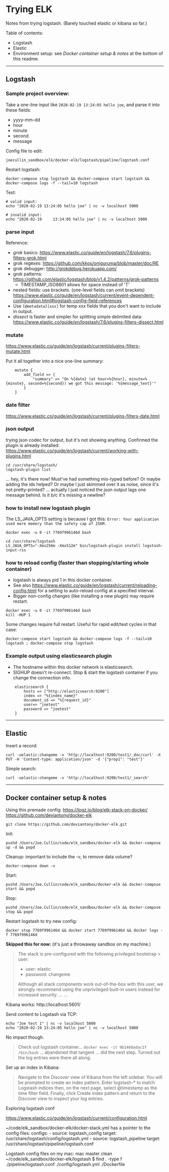 # Trying ELK

Notes from trying logstash.
(Barely touched elastic or kibana so far.)

Table of contents:
* Logstash
* Elastic
* Environment setup: see _Docker container setup & notes_ at the bottom of this readme.


---
## Logstash

### Sample project overview:

Take a one-line input like `2020-02-19 13:24:05 hello joe`, and parse it into these fields:
* yyyy-mm-dd
* hour
* minute
* second
* message

Config file to edit:
```
joecullin_sandbox/elk/docker-elk/logstash/pipeline/logstash.conf
```

Restart logstash:
```
docker-compose stop logstash && docker-compose start logstash && docker-compose logs -f --tail=10 logstash
```

Test:
```
# valid input:
echo "2020-02-19 13:24:05 hello joe" | nc -v localhost 5000

# invalid input:
echo "2020-02-19     13:24:05 hello joe" | nc -v localhost 5000
```




### parse input

Reference:
- *grok* basics: https://www.elastic.co/guide/en/logstash/7.6/plugins-filters-grok.html
- grok regexes: https://github.com/kkos/oniguruma/blob/master/doc/RE
- grok debugger: http://grokdebug.herokuapp.com/
- grok patterns: https://github.com/elastic/logstash/blob/v1.4.2/patterns/grok-patterns
  - TIMESTAMP_ISO8601 allows for space instead of 'T'
- nested fields: use brackets. (one-level fields can omit brackets) https://www.elastic.co/guide/en/logstash/current/event-dependent-configuration.html#logstash-config-field-references
- Use `[@metadata][xxx]` for temp xxx fields that you don't want to include in output.
- *dissect* is faster and simpler for splitting simple delimited data: https://www.elastic.co/guide/en/logstash/7.6/plugins-filters-dissect.html



### mutate

https://www.elastic.co/guide/en/logstash/current/plugins-filters-mutate.html

Put it all together into a nice one-line summary:
```
    mutate {
        add_field => {
            "summary" => "On %{date} (at hour=%{hour}, minute=%{minute}, second=%{second}) we got this message: '%{message_text}'"
        }
    }
```


### date filter

https://www.elastic.co/guide/en/logstash/current/plugins-filters-date.html


### json output
trying json codec for output, but it's not showing anything.
Confirmed the plugin is already installed:
https://www.elastic.co/guide/en/logstash/current/working-with-plugins.html
```
cd /usr/share/logstash/
logstash-plugin list
```
... hey, it's there now! Must've had something mis-typed before? Or maybe adding the ids helped? Or maybe I just skimmed over it as noise, since it's not pretty-printed? ... actually I just noticed the json output lags one message behind. Is it b/c it's missing a newline?

### how to install new logstash plugin

The LS_JAVA_OPTS setting is because I got this: `Error: Your application used more memory than the safety cap of 256M.`

```
docker exec -u 0 -it 7769f996146d bash

cd /usr/share/logstash
LS_JAVA_OPTS="-Xms256m -Xmx512m" bin/logstash-plugin install logstash-input-rss
```

### how to reload config (faster than stopping/starting whole container)
- logstash is always pid 1 in this docker container.
- See also https://www.elastic.co/guide/en/logstash/current/reloading-config.html for a setting to auto-reload config at a specified interval.
- Bigger non-config changes (like installing a new plugin) may require restart.
```
docker exec -u 0 -it 7769f996146d bash
kill -HUP 1
```

Some changes require full restart.
Useful for rapid edit/test cycles in that case:
```
docker-compose start logstash && docker-compose logs -f --tail=10 logstash ; docker-compose stop logstash
```


### Example output using elasticsearch plugin

- The hostname within this docker network is elasticsearch.
- SIGHUP doesn't re-connect. Stop & start the logstash container if you change the connection info.

```
    elasticsearch {
        hosts => ["http://elasticsearch:9200"]
        index => "%{index_name}"
        document_id => "%{request_id}"
        user=> "joetest"
        password => "joetest"
    }
```


---
## Elastic

Insert a record:

```
curl -uelastic:changeme -v 'http://localhost:9200/test1/_doc/curl' -X PUT -H 'Content-type: application/json' -d '{"prop1": "test"}'
```

Simple search:

```
curl -uelastic:changeme -v 'http://localhost:9200/test1/_search'
```

---
## Docker container setup & notes

Using this premade config:
https://logz.io/blog/elk-stack-on-docker/
https://github.com/deviantony/docker-elk

`git clone https://github.com/deviantony/docker-elk.git`

Init:
```
pushd /Users/Joe.Cullin/code/elk_sandbox/docker-elk && docker-compose up -d && popd
```
Cleanup: important to include the -v, to remove data volume?
```
docker-compose down -v
```

Start:
```
pushd /Users/Joe.Cullin/code/elk_sandbox/docker-elk && docker-compose start && popd
```
Stop:
```
pushd /Users/Joe.Cullin/code/elk_sandbox/docker-elk && docker-compose stop && popd
```

Restart logstash to try new config:
```
docker stop 7769f996146d && docker start 7769f996146d && docker logs -f 7769f996146d
```

__Skipped this for now:__ (it's just a throwaway sandbox on my machine.)
> The stack is pre-configured with the following privileged bootstrap > user:
> * user: elastic
> * password: changeme
> 
> Although all stack components work out-of-the-box with this user, we strongly recommend using the unprivileged built-in users instead for increased security.
...
...


Kibana works: http://localhost:5601/

Send content to Logstash via TCP:

```
echo "Joe test 1" | nc -v localhost 5000
echo "2020-02-19 13:24:05 hello joe" | nc -v localhost 5000
```

No impact though.
> Check out logstash container... `docker exec -it 9b1468adac1f /bin/bash` ... abandoned that tangent ... did the next step. Turned out the log entries were there all along.

Set up an index in Kibana:
> Navigate to the Discover view of Kibana from the left sidebar. You will be prompted to create an index pattern. Enter logstash-* to match Logstash indices then, on the next page, select @timestamp as the time filter field. Finally, click Create index pattern and return to the Discover view to inspect your log entries.

Exploring logstash conf

https://www.elastic.co/guide/en/logstash/current/configuration.html

~/code/elk_sandbox/docker-elk/docker-stack.yml has a pointer to the config files:
    configs:
      - source: logstash_config
        target: /usr/share/logstash/config/logstash.yml
      - source: logstash_pipeline
        target: /usr/share/logstash/pipeline/logstash.conf

Logstash config files on my mac:
mac master clean ~/code/elk_sandbox/docker-elk/logstash $ find . -type f
./pipeline/logstash.conf
./config/logstash.yml
./Dockerfile
